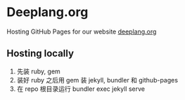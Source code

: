 # Deeplang.org

Hosting GitHub Pages for our website [deeplang.org](http://deeplang.org)

## Hosting locally

1. 先装 ruby, gem
2. 装好 ruby 之后用 gem 装 jekyll, bundler 和 github-pages
3. 在 repo 根目录运行 bundler exec jekyll serve
